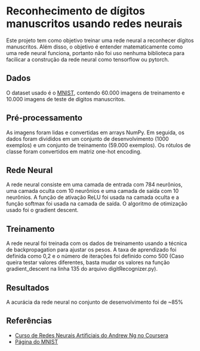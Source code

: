 
# Reconhecimento de dígitos manuscritos usando redes neurais

Este projeto tem como objetivo treinar uma rede neural a reconhecer dígitos manuscritos. Além disso, o objetivo é entender matematicamente como uma rede neural funciona, portanto não foi uso nenhuma biblioteca para facilicar a construção da rede neural como tensorflow ou pytorch.

## Dados
O dataset usado é o [MNIST](http://yann.lecun.com/exdb/mnist/), contendo 60.000 imagens de treinamento e 10.000 imagens de teste de dígitos manuscritos.

## Pré-processamento
As imagens foram lidas e convertidas em arrays NumPy. Em seguida, os dados foram divididos em um conjunto de desenvolvimento (1000 exemplos) e um conjunto de treinamento (59.000 exemplos). Os rótulos de classe foram convertidos em matriz one-hot encoding.

## Rede Neural
A rede neural consiste em uma camada de entrada com 784 neurônios, uma camada oculta com 10 neurônios e uma camada de saída com 10 neurônios. A função de ativação ReLU foi usada na camada oculta e a função softmax foi usada na camada de saída. O algoritmo de otimização usado foi o gradient descent.

## Treinamento
A rede neural foi treinada com os dados de treinamento usando a técnica de backpropagation para ajustar os pesos. A taxa de aprendizado foi definida como 0,2 e o número de iterações foi definido como 500 (Caso queira testar valores diferentes, basta mudar os valores na função gradient_descent na linha 135 do arquivo digitRecognizer.py).

## Resultados
A acurácia da rede neural no conjunto de desenvolvimento foi de ~85%

## Referências
- [Curso de Redes Neurais Artificiais do Andrew Ng no Coursera](https://www.coursera.org/learn/neural-networks-deep-learning)
- [Página do MNIST](http://yann.lecun.com/exdb/mnist/)
